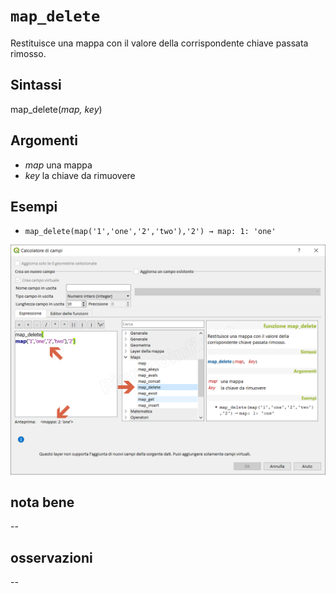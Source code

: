 # `map_delete`

Restituisce una mappa con il valore della corrispondente chiave passata rimosso.

## Sintassi

map_delete(_map, key_)

## Argomenti

* _map_ una mappa
* _key_ la chiave da rimuovere

## Esempi

* `map_delete(map('1','one','2','two'),'2') → map: 1: 'one'`

![](/img/maps/map_delete/map_delete1.png)

## nota bene

--

## osservazioni

--